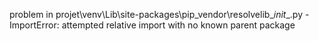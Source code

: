 problem in projet\venv\Lib\site-packages\pip\_vendor\resolvelib\__init__.py - ImportError: attempted relative import with no known parent package
